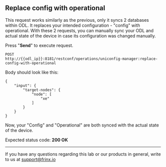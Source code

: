 ## Replace config with operational

This request works similarly as the previous, only it syncs 2 databases within ODL. It replaces your intended configuration - "config" with operational. With these 2 requests, you can manually sync your ODL and actual state of the device in case its configuration was changed manually.

Press "**Send**" to execute request.

```
POST
http://{{odl_ip}}:8181/restconf/operations/uniconfig-manager:replace-config-with-operational
```

Body should look like this:

```
{
    "input": {
        "target-nodes": {
            "node": [
                "xe"
            ]
        }
    }
}
```
Now, your "Config" and "Operational" are both synced with the actual state of the device.

Expected status code: **200 OK**

---
If you have any questions regarding this lab or our products in general, write to us at [support@frinx.io](mailto:support@frinx.io)